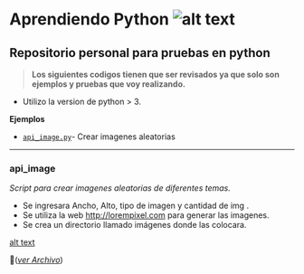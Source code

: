 [logo]: https://bugs.python.org/@@file/favicon.ico "Logo"
[imgVideo_api_image]: https://lh4.googleusercontent.com/HovQEMamZAQCCR5UemcjVN-W7ayyHgdglCVxY7Z-b4wxijVgea0k8-4ufCfIbqM9PDFn14KX-UJXI4Q=w1920-h925


# Aprendiendo Python ![alt text][logo]

## Repositorio personal para pruebas en python 

>**Los siguientes codigos tienen que ser revisados ya que solo son ejemplos y pruebas que voy realizando.**

+ Utilizo la version de python > 3. 

**Ejemplos**

+ [`api_image.py`](#api_image)- Crear imagenes aleatorias

***

### **api_image** 

*Script para crear imagenes aleatorias de diferentes temas.*

+ Se ingresara Ancho, Alto, tipo de imagen y cantidad de img . 
+ Se utiliza la web http://lorempixel.com para generar las imagenes. 
+ Se crea un directorio llamado imágenes donde las colocara.

[alt text][imgVideo_api_image]

:page_facing_up:(*[ver Archivo](../master/api_image.py)*)

